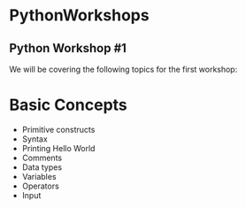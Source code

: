 # PythonWorkshops

## Python Workshop #1

We will be covering the following topics for the first workshop:
# Basic Concepts 
- Primitive constructs
- Syntax
- Printing Hello World 
- Comments
- Data types 
- Variables
- Operators
- Input
